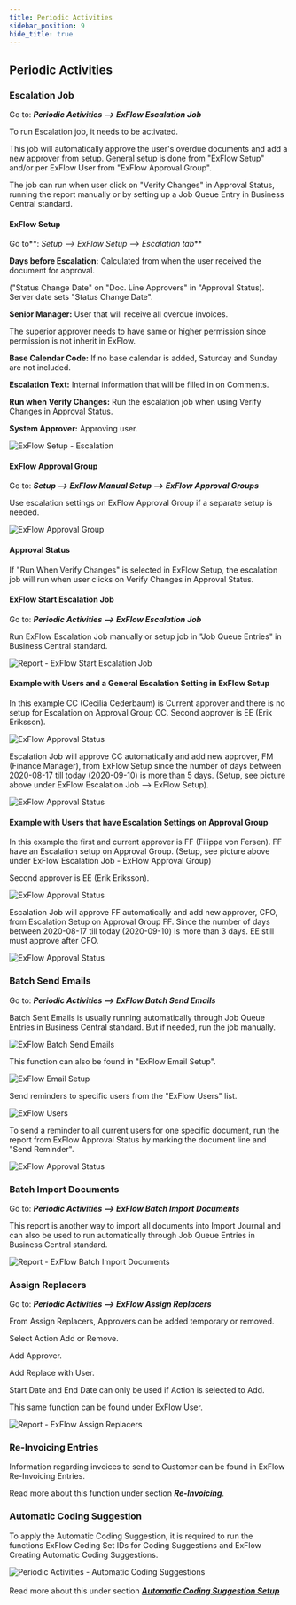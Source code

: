 ```yaml
---
title: Periodic Activities
sidebar_position: 9
hide_title: true
---
```

## Periodic Activities

### Escalation Job

Go to: ***Periodic Activities \--\> ExFlow Escalation Job***

To run Escalation job, it needs to be activated.

This job will automatically approve the user's overdue documents and add
a new approver from setup. General setup is done from "ExFlow Setup"
and/or per ExFlow User from "ExFlow Approval Group".

The job can run when user click on "Verify Changes" in Approval Status,
running the report manually or by setting up a Job Queue Entry in
Business Central standard.

#### ExFlow Setup

Go to**: *Setup \--\> ExFlow Setup \--\> Escalation tab***

**Days before Escalation:** Calculated from when the user received the
document for approval.

("Status Change Date" on "Doc. Line Approvers" in "Approval Status).
Server date sets "Status Change Date".

**Senior Manager:** User that will receive all overdue invoices.

The superior approver needs to have same or higher permission since
permission is not inherit in ExFlow.

**Base Calendar Code:** If no base calendar is added, Saturday and
Sunday are not included.

**Escalation Text:** Internal information that will be filled in on
Comments.

**Run when Verify Changes:** Run the escalation job when using Verify
Changes in Approval Status.

**System Approver:** Approving user.

![ExFlow Setup - Escalation](@site/static/img/media/exflow-setup-escalation-002.png)

#### ExFlow Approval Group

Go to: ***Setup \--\> ExFlow Manual Setup \--\> ExFlow Approval
Groups***

Use escalation settings on ExFlow Approval Group if a separate setup is
needed.

![ExFlow Approval Group](@site/static/img/media/image324.png)

#### Approval Status

If "Run When Verify Changes" is selected in ExFlow Setup, the escalation
job will run when user clicks on Verify Changes in Approval Status.

#### ExFlow Start Escalation Job

Go to: ***Periodic Activities \--\> ExFlow Escalation Job***

Run ExFlow Escalation Job manually or setup job in "Job Queue Entries"
in Business Central standard.

![Report - ExFlow Start Escalation Job](@site/static/img/media/image325.png)

#### Example with Users and a General Escalation Setting in ExFlow Setup

In this example CC (Cecilia Cederbaum) is Current approver and there is
no setup for Escalation on Approval Group CC. Second approver is EE
(Erik Eriksson).

![ExFlow Approval Status](@site/static/img/media/image326.png)

Escalation Job will approve CC automatically and add new approver, FM
(Finance Manager), from ExFlow Setup since the number of days between
2020-08-17 till today (2020-09-10) is more than 5 days. (Setup, see
picture above under ExFlow Escalation Job \--\> ExFlow Setup).

![ExFlow Approval Status](@site/static/img/media/image327.png)

#### Example with Users that have Escalation Settings on Approval Group

In this example the first and current approver is FF (Filippa von
Fersen). FF have an Escalation setup on Approval Group. (Setup, see
picture above under ExFlow Escalation Job - ExFlow Approval Group)

Second approver is EE (Erik Eriksson).

![ExFlow Approval Status](@site/static/img/media/image328.png)

Escalation Job will approve FF automatically and add new approver, CFO,
from Escalation Setup on Approval Group FF. Since the number of days
between 2020-08-17 till today (2020-09-10) is more than 3 days. EE still
must approve after CFO.

![ExFlow Approval Status](@site/static/img/media/image329.png)

### Batch Send Emails

Go to: ***Periodic Activities \--\> ExFlow Batch Send Emails***

Batch Sent Emails is usually running automatically through Job Queue
Entries in Business Central standard. But if needed, run the job
manually.

![ExFlow Batch Send Emails](@site/static/img/media/image330.png)

This function can also be found in "ExFlow Email Setup".

![ExFlow Email Setup](@site/static/img/media/image331.png)

Send reminders to specific users from the "ExFlow Users" list.

![ExFlow Users](@site/static/img/media/image332.png)

To send a reminder to all current users for one specific document, run
the report from ExFlow Approval Status by marking the document line and
"Send Reminder".

![ExFlow Approval Status](@site/static/img/media/image333.png)

### Batch Import Documents

Go to: ***Periodic Activities \--\> ExFlow Batch Import Documents***

This report is another way to import all documents into Import Journal
and can also be used to run automatically through Job Queue Entries in
Business Central standard.

![Report - ExFlow Batch Import Documents](@site/static/img/media/image334.png)

### Assign Replacers

Go to: ***Periodic Activities \--\> ExFlow Assign Replacers***

From Assign Replacers, Approvers can be added temporary or removed.

Select Action Add or Remove.

Add Approver.

Add Replace with User.

Start Date and End Date can only be used if Action is selected to Add.

This same function can be found under ExFlow User.

![Report - ExFlow Assign Replacers](@site/static/img/media/image335.png)

### Re-Invoicing Entries

Information regarding invoices to send to Customer can be found in
ExFlow Re-Invoicing Entries.

Read more about this function under section ***Re-Invoicing***.

### Automatic Coding Suggestion

To apply the Automatic Coding Suggestion, it is required to run the
functions ExFlow Coding Set IDs for Coding Suggestions and ExFlow
Creating Automatic Coding Suggestions.

![Periodic Activities - Automatic Coding Suggestions](@site/static/img/media/exflow-menu-005-periodic-activities.png) <br/><br/> Read more about this under section [***Automatic Coding Suggestion Setup***](https://docs.exflow.cloud/business-central/docs/user-manual/business-functionality/automatic-coding-suggestion-setup#automatic-coding-suggestion-setup)
